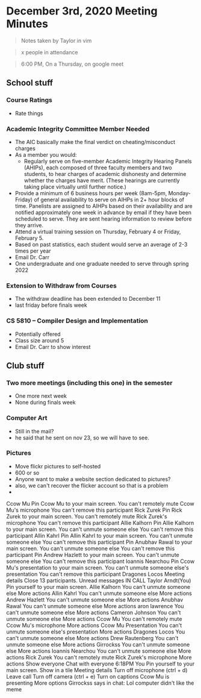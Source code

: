 # December 3rd, 2020 Meeting Minutes
> Notes taken by Taylor in vim

> x people in attendance

> 6:00 PM, On a Thursday,   on google meet

## School stuff

### Course Ratings
- Rate things


### Academic Integrity Committee Member Needed
- The AIC basically make the final verdict on cheating/misconduct charges
- As a member you would:
	- Regularly serve on five-member Academic Integrity Hearing Panels (AHIPs), each composed of three faculty members and two students, to hear charges of academic dishonesty and determine whether the charges have merit.  (These hearings are currently taking place virtually until further notice.)
- Provide a minimum of 6 business hours per week (8am-5pm, Monday-Friday) of general availability to serve on AIHPs in 2+ hour blocks of time.  Panelists are assigned to AIHPs based on their availability and are notified approximately one week in advance by email if they have been scheduled to serve.  They are sent hearing information to review before they arrive.
- Attend a virtual training session on Thursday, February 4 or Friday, February 5.
- Based on past statistics, each student would serve an average of 2-3 times per year
- Email Dr. Carr
- One undergraduate and one graduate needed to serve through spring 2022

### Extension to Withdraw from Courses
- The withdraw deadline has been extended to December 11
- last friday before finals week

### CS 5810 – Compiler Design and Implementation
- Potentially offered
- Class size around 5
- Email Dr. Carr to show interest

## Club stuff

### Two more meetings (including this one) in the semester
- One more next week
- None during finals week


### Computer Art
- Still in the mail?
- he said that he sent on nov 23, so we will have to see.

### Pictures
- Move flickr pictures to self-hosted
- 600 or so
- Anyone want to make a website section dedicated to pictures?
- also, we can't recover the flicker account so that is a problem
- 


Ccow Mu
Pin Ccow Mu to your main screen.
You can't remotely mute Ccow Mu's microphone
You can't remove this participant
Rick Zurek
Pin Rick Zurek to your main screen.
You can't remotely mute Rick Zurek's microphone
You can't remove this participant
Allie Kalhorn
Pin Allie Kalhorn to your main screen.
You can't unmute someone else
You can't remove this participant
Allin Kahrl
Pin Allin Kahrl to your main screen.
You can't unmute someone else
You can't remove this participant
Pin Anubhav Rawal to your main screen.
You can't unmute someone else
You can't remove this participant
Pin Andrew Hazlett to your main screen.
You can't unmute someone else
You can't remove this participant
Ioannis Nearchou
Pin Ccow Mu's presentation to your main screen.
You can't unmute someone else's presentation
You can't remove this participant
Dragones Locos
Meeting details
Close
13 participants.
Unread messages
IN CALL
Taylor Arndt(You)
Pin yourself to your main screen.
Allie Kalhorn
You can't unmute someone else
More actions
Allin Kahrl
You can't unmute someone else
More actions
Andrew Hazlett
You can't unmute someone else
More actions
Anubhav Rawal
You can't unmute someone else
More actions
aron lawrence
You can't unmute someone else
More actions
Cameron Johnson
You can't unmute someone else
More actions
Ccow Mu
You can't remotely mute Ccow Mu's microphone
More actions
Ccow Mu
Presentation
You can't unmute someone else's presentation
More actions
Dragones Locos
You can't unmute someone else
More actions
Drew Rautenberg
You can't unmute someone else
More actions
Girrockss
You can't unmute someone else
More actions
Ioannis Nearchou
You can't unmute someone else
More actions
Rick Zurek
You can't remotely mute Rick Zurek's microphone
More actions
Show everyone
Chat with everyone
6:18PM
You
Pin yourself to your main screen.
Show in a tile
Meeting details
Turn off microphone (ctrl + d)
Leave call
Turn off camera (ctrl + e)
Turn on captions
Ccow Mu is presenting
More options
Girrockss says in chat: Lol computer didn't like the meme